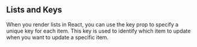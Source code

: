 ## Lists and Keys
When you render lists in React, you can use the key prop to specify a unique key for each item. This key is used to identify which item to update when you want to update a specific item.
```

```
